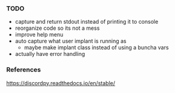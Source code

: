 ### TODO
- capture and return stdout instead of printing it to console
- reorganize code so its not a mess
- improve help menu
- auto capture what user implant is running as
  - maybe make implant class instead of using a buncha vars
- actually have error handling

### References
https://discordpy.readthedocs.io/en/stable/
